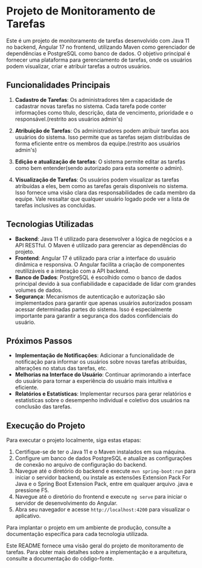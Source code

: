 # Projeto de Monitoramento de Tarefas

Este é um projeto de monitoramento de tarefas desenvolvido com Java 11 no backend, Angular 17 no frontend, utilizando Maven como gerenciador de dependências e PostgreSQL como banco de dados. O objetivo principal é fornecer uma plataforma para gerenciamento de tarefas, onde os usuários podem visualizar, criar e atribuir tarefas a outros usuários.

## Funcionalidades Principais

1. **Cadastro de Tarefas**: Os administradores têm a capacidade de cadastrar novas tarefas no sistema. Cada tarefa pode conter informações como título, descrição, data de vencimento, prioridade e o responsável.(restrito aos usuários admin's)

2. **Atribuição de Tarefas**: Os administradores podem atribuir tarefas aos usuários do sistema. Isso permite que as tarefas sejam distribuídas de forma eficiente entre os membros da equipe.(restrito aos usuários admin's)

3. **Edição e atualização de tarefas**: O sistema permite editar as tarefas como bem entender(sendo autorizado para esta somente o admin).

4. **Visualização de Tarefas**: Os usuários podem visualizar as tarefas atribuídas a eles, bem como as tarefas gerais disponíveis no sistema. Isso fornece uma visão clara das responsabilidades de cada membro da equipe. Vale ressaltar que qualquer usuário logado pode ver a lista de tarefas inclusives as concluidas.

## Tecnologias Utilizadas

- **Backend**: Java 11 é utilizado para desenvolver a lógica de negócios e a API RESTful. O Maven é utilizado para gerenciar as dependências do projeto.
- **Frontend**: Angular 17 é utilizado para criar a interface do usuário dinâmica e responsiva. O Angular facilita a criação de componentes reutilizáveis e a interação com a API backend.
- **Banco de Dados**: PostgreSQL é escolhido como o banco de dados principal devido à sua confiabilidade e capacidade de lidar com grandes volumes de dados.
- **Segurança**: Mecanismos de autenticação e autorização são implementados para garantir que apenas usuários autorizados possam acessar determinadas partes do sistema. Isso é especialmente importante para garantir a segurança dos dados confidenciais do usuário.

## Próximos Passos

- **Implementação de Notificações**: Adicionar a funcionalidade de notificação para informar os usuários sobre novas tarefas atribuídas, alterações no status das tarefas, etc.
- **Melhorias na Interface do Usuário**: Continuar aprimorando a interface do usuário para tornar a experiência do usuário mais intuitiva e eficiente.
- **Relatórios e Estatísticas**: Implementar recursos para gerar relatórios e estatísticas sobre o desempenho individual e coletivo dos usuários na conclusão das tarefas.

## Execução do Projeto

Para executar o projeto localmente, siga estas etapas:

1. Certifique-se de ter o Java 11 e o Maven instalados em sua máquina.
2. Configure um banco de dados PostgreSQL e atualize as configurações de conexão no arquivo de configuração do backend.
3. Navegue até o diretório do backend e execute `mvn spring-boot:run` para iniciar o servidor backend, ou instale as extensões Extension Pack For Java e o Spring Boot Extension Pack, entre em qualquer arquivo .java e pressione F5.
4. Navegue até o diretório do frontend e execute `ng serve` para iniciar o servidor de desenvolvimento do Angular.
5. Abra seu navegador e acesse `http://localhost:4200` para visualizar o aplicativo.

Para implantar o projeto em um ambiente de produção, consulte a documentação específica para cada tecnologia utilizada.

Este README fornece uma visão geral do projeto de monitoramento de tarefas. Para obter mais detalhes sobre a implementação e a arquitetura, consulte a documentação do código-fonte.

